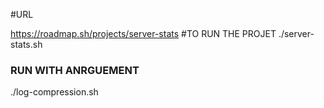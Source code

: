 #URL

https://roadmap.sh/projects/server-stats
#TO RUN THE PROJET
./server-stats.sh

### RUN WITH ANRGUEMENT
./log-compression.sh <file to be compresssed>

